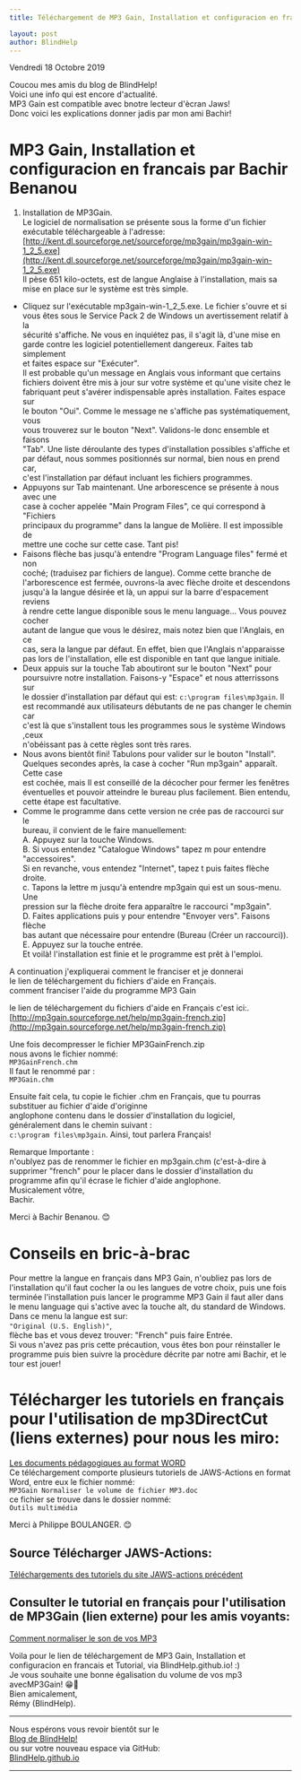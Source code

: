 ```yaml
---
title: Téléchargement de MP3 Gain, Installation et configuracion en francais et Tutorial, via BlindHelp.github.io

layout: post
author: BlindHelp
---
```


<footer>Vendredi 18 Octobre 2019</footer>


Coucou mes amis du blog de BlindHelp!    
Voici une info qui est encore d'actualité.    
MP3 Gain est compatible avec bnotre lecteur d'ècran Jaws!    
Donc voici les explications donner jadis par mon ami Bachir!    


# MP3 Gain, Installation et configuracion en francais par Bachir Benanou 

1. Installation de MP3Gain.    
Le logiciel de normalisation se présente sous la forme d'un fichier    
exécutable téléchargeable à l'adresse:    
[http://kent.dl.sourceforge.net/sourceforge/mp3gain/mp3gain-win-1_2_5.exe](http://kent.dl.sourceforge.net/sourceforge/mp3gain/mp3gain-win-1_2_5.exe)    
Il pèse 651 kilo-octets, est de langue Anglaise à l'installation, mais sa    
mise en place sur le système est très simple.    
- Cliquez sur l'exécutable mp3gain-win-1_2_5.exe. Le fichier s'ouvre et si    
vous êtes sous le Service Pack 2 de Windows un avertissement relatif à la    
sécurité s'affiche. Ne vous en inquiétez pas, il s'agit là, d'une mise en    
garde contre les logiciel potentiellement dangereux. Faites tab simplement    
et faites espace sur "Exécuter".    
Il est probable qu'un message en Anglais vous informant que certains    
fichiers doivent être mis à jour sur votre système et qu'une visite chez le    
fabriquant peut s'avérer indispensable après installation. Faites espace sur    
le bouton "Oui". Comme le message ne s'affiche pas systématiquement, vous    
vous trouverez sur le bouton "Next". Validons-le donc ensemble et faisons    
"Tab". Une liste déroulante des types d'installation possibles s'affiche et    
par défaut, nous sommes positionnés sur normal, bien nous en prend car,    
c'est l'installation par défaut incluant les fichiers programmes.    
- Appuyons sur Tab maintenant. Une arborescence se présente à nous avec une    
case à cocher appelée "Main Program Files", ce qui correspond à "Fichiers    
principaux du programme" dans la langue de Molière. Il est impossible de    
mettre une coche sur cette case. Tant pis!    
- Faisons flèche bas jusqu'à entendre "Program Language files" fermé et non    
coché; (traduisez par fichiers de langue). Comme cette branche de    
l'arborescence est fermée, ouvrons-la avec flèche droite et descendons    
jusqu'à la langue désirée et là, un appui sur la barre d'espacement reviens    
à rendre cette langue disponible sous le menu language... Vous pouvez cocher    
autant de langue que vous le désirez, mais notez bien que l'Anglais, en ce    
cas, sera la langue par défaut. En effet, bien que l'Anglais n'apparaisse    
pas lors de l'installation, elle est disponible en tant que langue initiale.    
- Deux appuis sur la touche Tab aboutiront sur le bouton "Next" pour    
poursuivre notre installation. Faisons-y "Espace" et nous atterrissons sur    
le dossier d'installation par défaut qui est: `c:\program files\mp3gain`. Il    
est recommandé aux utilisateurs débutants de ne pas changer le chemin car    
c'est là que s'installent tous les programmes sous le système Windows ,ceux    
n'obéissant pas à cette règles sont très rares.    
- Nous avons bientôt fini! Tabulons pour valider sur le bouton "Install".    
Quelques secondes après, la case à cocher "Run mp3gain" apparaît. Cette case    
est cochée, mais Il est conseillé de la décocher pour fermer les fenêtres    
éventuelles et pouvoir atteindre le bureau plus facilement. Bien entendu,    
cette étape est facultative.    
- Comme le programme dans cette version ne crée pas de raccourci sur le    
bureau, il convient de le faire manuellement:    
A. Appuyez sur la touche Windows.    
B. Si vous entendez "Catalogue Windows" tapez m pour entendre "accessoires".    
Si en revanche, vous entendez "Internet", tapez t puis faites flèche droite.    
c. Tapons la lettre m jusqu'à entendre mp3gain qui est un sous-menu. Une    
pression sur la flèche droite fera apparaître le raccourci "mp3gain".    
D. Faites applications puis y pour entendre "Envoyer vers". Faisons flèche    
bas autant que nécessaire pour entendre (Bureau (Créer un raccourci)).    
E. Appuyez sur la touche entrée.    
Et voilà! l'installation est finie et le programme est prêt à l'emploi.    

A continuation j'expliquerai comment le franciser et je donnerai    
le lien de téléchargement du fichiers d'aide en Français.    
comment franciser l'aide du programme MP3 Gain    

le lien de téléchargement du fichiers d'aide en Français c'est ici:.    
[http://mp3gain.sourceforge.net/help/mp3gain-french.zip](http://mp3gain.sourceforge.net/help/mp3gain-french.zip)    

Une fois decompresser le fichier MP3GainFrench.zip    
nous avons le fichier nommé:    
`MP3GainFrench.chm`    
Il faut le renommé par :    
`MP3Gain.chm`    

Ensuite fait cela, tu copie le fichier .chm en Français, que tu pourras substituer au fichier d'aide d'originne    
anglophone contenu dans le dossier d'installation du logiciel,    
généralement dans le chemin suivant :    
`c:\program files\mp3gain`. Ainsi, tout parlera Français!    

Remarque Importante :    
n'oublyez pas de renommer le fichier en mp3gain.chm (c'est-à-dire à    
supprimer "french" pour le placer dans le dossier d'installation du    
programme afin qu'il écrase le fichier d'aide anglophone.    
Musicalement vôtre,    
Bachir.    

Merci à Bachir Benanou. 😊    

# Conseils en bric-à-brac #

Pour mettre la langue en français dans MP3 Gain, n'oubliez pas  lors de l'installation qu'il faut cocher la ou les langues de votre choix, puis une fois terminée l'installation puis lancer le programme MP3 Gain il faut aller dans le menu language qui s'active avec la touche alt, du standard de Windows. Dans ce menu la langue est sur:    
`"Original (U.S. English)"`,    
flèche bas et vous devez trouver: "French" puis faire Entrée.    
Si vous n'avez pas pris cette précaution, vous êtes bon pour réinstaller le programme puis bien suivre la procèdure décrite par notre ami Bachir, et le tour est jouer!    

# Télécharger les tutoriels en français pour l'utilisation de mp3DirectCut (liens externes) pour nous les miro: #
[Les documents pédagogiques au format WORD](http://www.jaws-actions.fr/lancer/JAWS-Documentation_au_format_WORD-P_BOULANGER.zip)    
Ce téléchargement comporte plusieurs tutoriels de JAWS-Actions en format Word, entre eux le fichier nommé:    
`MP3Gain Normaliser le volume de fichier MP3.doc`    
ce fichier se trouve dans le dossier nommé:    
`Outils multimédia`    

Merci à Philippe BOULANGER. 😊    

## Source Télécharger JAWS-Actions: ##
[Téléchargements des tutoriels du site JAWS-actions précédent](http://www.jaws-actions.fr/DownLoad.html#page)    

## Consulter le tutorial en français pour l'utilisation de MP3Gain (lien externe) pour les amis voyants: ##
[Comment normaliser le son de vos MP3](https://quick-tutoriel.com/normaliser-le-son-de-vos-mp3/)    


Voila pour le lien de téléchargement de MP3 Gain, Installation et configuracion en francais et Tutorial, via BlindHelp.github.io! :)    
Je vous souhaite une bonne égalisation du volume de vos mp3 avecMP3Gain! 😁👏    
Bien amicalement,    
Rémy (BlindHelp).

---

Nous espérons vous revoir bientôt sur le      
[Blog de BlindHelp!](http://blindhelp.blogspot.fr/)                    
ou sur  votre nouveau espace via GitHub:                     
[BlindHelp.github.io](https://blindhelp.github.io)                    

---